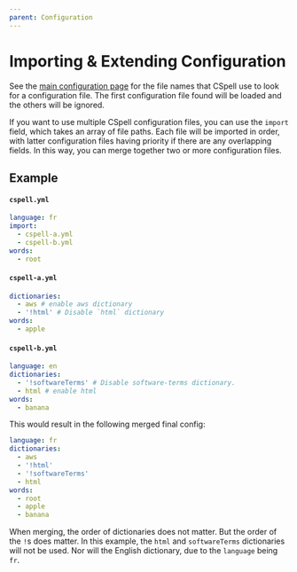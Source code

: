 ```yaml
---
parent: Configuration
---
```


# Importing & Extending Configuration

See the [main configuration page](../configuration.md) for the file names that CSpell use to look for a configuration file. The first configuration file found will be loaded and the others will be ignored.

If you want to use multiple CSpell configuration files, you can use the `import` field, which takes an array of file paths. Each file will be imported in order, with latter configuration files having priority if there are any overlapping fields. In this way, you can merge together two or more configuration files.

## Example

<!-- markdownlint-disable-next-line -->
#### **`cspell.yml`**

```yml
language: fr
import:
  - cspell-a.yml
  - cspell-b.yml
words:
  - root
```

<!-- markdownlint-disable-next-line -->
#### **`cspell-a.yml`**

```yml
dictionaries:
  - aws # enable aws dictionary
  - '!html' # Disable `html` dictionary
words:
  - apple
```

<!-- markdownlint-disable-next-line -->
#### **`cspell-b.yml`**

```yml
language: en
dictionaries:
  - '!softwareTerms' # Disable software-terms dictionary.
  - html # enable html
words:
  - banana
```

This would result in the following merged final config:

```yml
language: fr
dictionaries:
  - aws
  - '!html'
  - '!softwareTerms'
  - html
words:
  - root
  - apple
  - banana
```

When merging, the order of dictionaries does not matter. But the order of the `!`s does matter. In this example, the `html` and `softwareTerms` dictionaries will not be used. Nor will the English dictionary, due to the `language` being `fr`.
